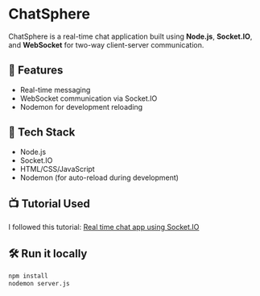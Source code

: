 # ChatSphere

ChatSphere is a real-time chat application built using **Node.js**, **Socket.IO**, and **WebSocket** for two-way client-server communication.

## 🚀 Features

- Real-time messaging
- WebSocket communication via Socket.IO
- Nodemon for development reloading

## 🧠 Tech Stack

- Node.js
- Socket.IO
- HTML/CSS/JavaScript
- Nodemon (for auto-reload during development)

## 📺 Tutorial Used

I followed this tutorial: [Real time chat app using Socket.IO](https://youtu.be/3QNBVG2yqKA?si=1yOYKNBjZjiWY-ST)

## 🛠️ Run it locally

```bash
npm install
nodemon server.js

